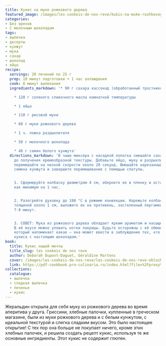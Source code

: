 ```yaml
---
title: Кукис на муке рожкового дерева
featured_image: /images/les-cookeis-de-nos-reve/kukis-na-muke-rozhkovogo-dereva.jpeg
categories:
- Без орехов
- С молочным шоколадом
tags:
- выпечка
- десерты
- кунжут
- мука
- сахар
- шоколад
- яйцо
recipe:
  servings: 20 печений по 25 г
  prep: 10 минут подготовки + 1 час охлаждения
  cook: 8 минут выпекания
  ingredients_markdown: '* 90 г сахара кассонад (обработанный тростниковый сахар)

    * 120 г соленого сливочного масла комнатной температуры

    * 1 яйцо

    * 110 г рисовой муки

    * 60 г муки рожкового дерева

    * 1 ч. ложка разрыхлителя

    * 50 г молочного шоколада

    * 40 г семян белого кунжута'
  directions_markdown: 'В чаше миксера с насадкой лопатка смешайте сахар с маслом
    до получения кремообразной текстуры. Добавьте яйцо, муку и разрыхлитель, затем
    перемешайте на низкой скорости около 20 секунд. Вмешайте нарезанный шоколад и
    семена кунжута и завершите перемешивание с помощью спатулы.


    1. Сформируйте колбаску диаметром 4 см, оберните ее в пленку и оставьте в холодильнике
    как минимум на 1 час.


    2. Разогрейте духовку до 180 °C в режиме конвекции. Нарежьте колбаску на кусочки
    толщиной около 1 см, выложите их на противень, застеленный пергаментом. Выпекайте
    7-8 минут.


    3. СОВЕТ: Мука из рожкового дерева обладает ярким ароматом и насыщенным вкусом.
    В её вкусе можно уловить нотки лакрицы. Будьте осторожны с её обманчивым цветом,
    который напоминает какао — она может ввести в заблуждение тех, кто ожидает вкус
    кукиса с настоящим шоколадом.'
book:
  title: Кукис нашей мечты
  title_slug: les cookeis de nos reve
  author: Deborah Dupont-Daguet, Géraldine Martens
  cover: /images/les-cookeis-de-nos-reve/les-cookeis-de-nos-reve-oblozhka.jpeg
  link: https://pdf-cookbook.pro-culinaria.ru/index.html?file=%2Fproxy%2Finbooks%2Fles-cookeis-de-nos-reve.pdf
collections:
  catalogue:
  - выпечка
  - сладкая выпечка
  - печенье
  - кукис
---
```


Жеральдин открыла для себя муку из рожкового дерева во время аперитива у друга. Гриссини, хлебные палочки, купленные в греческом магазине, были из муки рожкового дерева и с белым кунжутом, с идеальной текстурой и слегка сладким вкусом. Это было настоящее открытие! С тех пор она больше не покупает ничего, кроме этих хлебных палочек, и решила создать рецепт кукис, используя те же основные ингредиенты. Этот кукис не содержит глютен.

